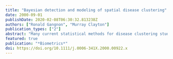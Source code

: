 ```yaml
---
title: "Bayesian detection and modeling of spatial disease clustering"
date: 2000-09-01
publishDate: 2020-02-08T06:30:32.813238Z
authors: ["Ronald Gangnon", "Murray Clayton"]
publication_types: ["2"]
abstract: "Many current statistical methods for disease clustering studies are based on a hypothesis testing paradigm. These methods typically do not produce useful estimates of disease rates or cluster risks. In this paper, we develop a Bayesian procedure for drawing inferences about specific models for spatial clustering. The proposed methodology incorporates ideas from image analysis, from Bayesian model averaging, and from model selection. With our approach, we obtain estimates for disease rates and allow for greater flexibility in both the type of clusters and the number of clusters that may be considered. We illustrate the proposed procedure through simulation studies and an analysis of the well-known New York leukemia data."
featured: true
publication: "*Biometrics*"
doi: https://doi.org/10.1111/j.0006-341X.2000.00922.x
---
```


